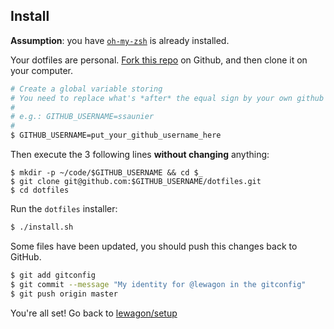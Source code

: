 Install
-------

**Assumption**: you have [`oh-my-zsh`](http://ohmyz.sh/) is already installed.

Your dotfiles are personal. [Fork this repo](https://github.com/lewagon/dotfiles/fork) on Github, and then clone it on your computer.

```bash
# Create a global variable storing
# You need to replace what's *after* the equal sign by your own github username (case sensitive)
#
# e.g.: GITHUB_USERNAME=ssaunier
#
$ GITHUB_USERNAME=put_your_github_username_here
```

Then execute the 3 following lines **without changing** anything:

```
$ mkdir -p ~/code/$GITHUB_USERNAME && cd $_
$ git clone git@github.com:$GITHUB_USERNAME/dotfiles.git
$ cd dotfiles
```

Run the `dotfiles` installer:

```bash
$ ./install.sh
```

Some files have been updated, you should push this changes back to GitHub.

```bash
$ git add gitconfig
$ git commit --message "My identity for @lewagon in the gitconfig"
$ git push origin master
```

You're all set! Go back to [lewagon/setup](https://github.com/lewagon/setup)